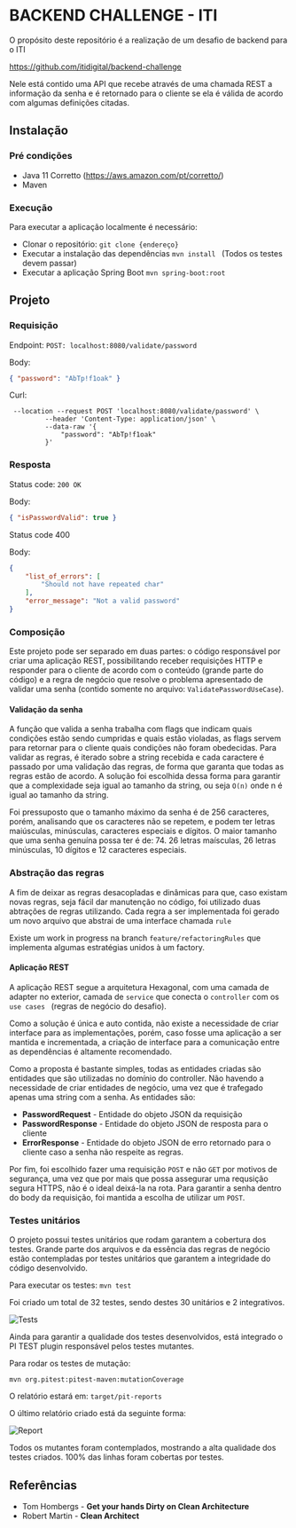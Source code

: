 # BACKEND CHALLENGE - ITI

O propósito deste repositório é a realização de um desafio de backend para o ITI 

https://github.com/itidigital/backend-challenge

Nele está contido uma API que recebe através de uma chamada REST a informação da senha e é retornado para o 
cliente se ela é válida de acordo com algumas definições citadas.

## Instalação

### Pré condições

- Java 11 Corretto (https://aws.amazon.com/pt/corretto/)
- Maven

### Execução
Para executar a aplicação localmente é necessário:

- Clonar o repositório: ``` git clone {endereço} ``` 
- Executar a instalação das dependências ```mvn install ``` (Todos os testes devem passar) 
- Executar a aplicação Spring Boot ``` mvn spring-boot:root ```

## Projeto
### Requisição
Endpoint: ```POST: localhost:8080/validate/password``` 

Body: 
```json
{ "password": "AbTp!f1oak" } 
```

Curl: 
```curl
 --location --request POST 'localhost:8080/validate/password' \
         --header 'Content-Type: application/json' \
         --data-raw '{
             "password": "AbTp!f1oak"
         }' 
```

### Resposta

Status code: ```200 OK```

Body: 
```json
{ "isPasswordValid": true } 
```

Status code 400 

Body: 
```json
{
    "list_of_errors": [
        "Should not have repeated char"
    ],
    "error_message": "Not a valid password"
}
```
### Composição

Este projeto pode ser separado em duas partes: 
o código responsável por criar uma aplicação 
REST, possibilitando receber requisições HTTP
e responder para o cliente de acordo com o conteúdo 
(grande parte do código) e a regra de negócio que resolve
o problema apresentado de validar uma senha (contido somente no arquivo: 
``` ValidatePasswordUseCase ```).

#### Validação da senha

A função que valida a senha trabalha com flags que indicam quais condições estão sendo cumpridas e quais estão 
violadas, as flags servem para retornar para o cliente quais condições não foram obedecidas. Para validar as regras,
é iterado sobre a string recebida e cada caractere é passado por uma validação das regras, de forma que garanta que todas
as regras estão de acordo. A solução foi escolhida dessa forma para garantir que a complexidade seja igual ao tamanho
da string, ou seja ```O(n)``` onde n é igual ao tamanho da string.

Foi pressuposto que o tamanho máximo da senha é de 256 caracteres, porém, analisando que os caracteres não se repetem, e podem ter
letras maiúsculas, minúsculas, caracteres especiais e dígitos. O maior tamanho que uma senha genuína possa ter é de: 74.
26 letras maísculas, 26 letras minúsculas, 10 dígitos e 12 caracteres especiais.

### Abstração das regras

A fim de deixar as regras desacopladas e dinâmicas para que, caso existam novas regras, seja fácil dar manutenção no código, foi utilizado duas abtrações de regras utilizando. Cada regra a ser implementada foi gerado um novo arquivo que abstrai de uma interface chamada `rule`

Existe um work in progress na branch `feature/refactoringRules` que implementa algumas estratégias unidos à um factory.

#### Aplicação REST

A aplicação REST segue a arquitetura Hexagonal, com uma camada de adapter no exterior, camada de ```service``` que conecta o ```controller```
com os ```use cases ``` (regras de negócio do desafio).

Como a solução é única e auto contida, não existe a necessidade de criar interface para as implementações, porém, caso fosse uma aplicação
a ser mantida e incrementada, a criação de interface para a comunicação entre as dependências é altamente recomendado.

Como a proposta é bastante simples, todas as entidades criadas são entidades que são utilizadas no domínio do controller. Não havendo
a necessidade de criar entidades de negócio, uma vez que é trafegado apenas uma string com a senha. As entidades são:

- <b>PasswordRequest</b> - Entidade do objeto JSON da requisição
- <b>PasswordResponse</b> - Entidade do objeto JSON de resposta para o cliente
- <b>ErrorResponse</b> - Entidade do objeto JSON de erro retornado para o cliente caso a senha não respeite as regras.

Por fim, foi escolhido fazer uma requisição `POST` e não `GET` por motivos de segurança, uma vez que por mais que possa assegurar uma requsição segura HTTPS, não é o ideal deixá-la na rota. Para garantir a senha dentro do body da requisição, foi mantida a escolha de utilizar um `POST`. 

### Testes unitários

O projeto possui testes unitários que rodam garantem a cobertura dos testes. Grande parte dos arquivos e da essência das regras de negócio estão contempladas
por testes unitários que garantem a integridade do código desenvolvido.

Para executar os testes: ```mvn test```

Foi criado um total de 32 testes, sendo destes 30 unitários e 2 integrativos.


![Tests](/images/testResults.png)


Ainda para garantir a qualidade dos testes desenvolvidos, está integrado o PI TEST
plugin responsável pelos testes mutantes.

Para rodar os testes de mutação: 

```mvn org.pitest:pitest-maven:mutationCoverage ```

O relatório estará em: ```target/pit-reports```

O último relatório criado está da seguinte forma: 

![Report](/images/pireport.png)

Todos os mutantes foram contemplados, mostrando a alta qualidade dos testes criados. 100% das linhas foram cobertas por testes.

## Referências

- Tom Hombergs - <b>Get your hands Dirty on Clean Architecture </b>
- Robert Martin - <b> Clean Architect </b>
